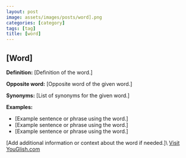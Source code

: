```yaml
---
layout: post
image: assets/images/posts/word].png
categories: [category]
tags: [tag]
title: [word]
---
```


## [Word]

**Definition:** [Definition of the word.]

**Opposite word:** [Opposite word of the given word.]

**Synonyms:** [List of synonyms for the given word.]

**Examples:**
- [Example sentence or phrase using the word.]
- [Example sentence or phrase using the word.]
- [Example sentence or phrase using the word.]

[Add additional information or context about the word if needed.]\ <a id="yg-widget-0" class="youglish-widget" data-query="[word]" data-lang="german" data-components="8412" data-auto-start="0" data-bkg-color="theme_light" data-title="How%20to%20pronounce%20[word]%20in%20German"  rel="nofollow" href="https://youglish.com">Visit YouGlish.com</a><script async src="https://youglish.com/public/emb/widget.js" charset="utf-8"></script>